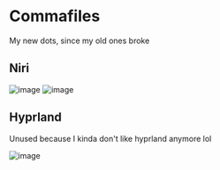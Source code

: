 # Commafiles

My new dots, since my old ones broke

## Niri
![image](https://github.com/Suyashtnt/commafiles/assets/45307955/b7d5d258-ec4f-49e5-af35-c78ca4c4c421)
![image](https://github.com/Suyashtnt/commafiles/assets/45307955/e7e03dc5-79fb-4a83-9fb7-8ebeb8805adf)




## Hyprland
Unused because I kinda don't like hyprland anymore lol

![image](https://github.com/Suyashtnt/commafiles/assets/45307955/73f4c9f8-6fa3-4b5f-928a-28ed8435b707)
